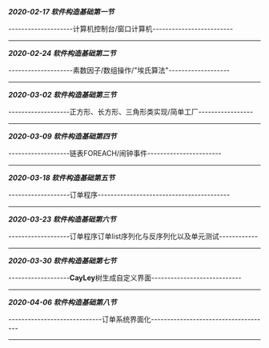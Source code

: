***2020-02-17                           软件构造基础第一节***

--------------------计算机控制台/窗口计算机-------------------------

---

***2020-02-24							软件构造基础第二节***

--------------------素数因子/数组操作/"埃氏算法"-------------------

---

***2020-03-02							软件构造基础第三节***

-------------------正方形、长方形、三角形类实现/简单工厂-----------------

---

***2020-03-09							软件构造基础第四节***

-------------------链表FOREACH/闹钟事件-----------------------

---

***2020-03-18							软件构造基础第五节***

-------------------订单程序-----------------------------------------

---

***2020-03-23                          软件构造基础第六节***

-------------------订单程序订单list序列化与反序列化以及单元测试------------

---

***2020-03-30                          软件构造基础第七节***

-------------------**CayLey**树生成自定义界面----------------------------

---

***2020-04-06                          软件构造基础第八节***

-----------------------------订单系统界面化-------------------------------------

---------------------------------